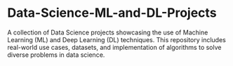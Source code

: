 # Data-Science-ML-and-DL-Projects
A collection of Data Science projects showcasing the use of Machine Learning (ML) and Deep Learning (DL) techniques. This repository includes real-world use cases, datasets, and implementation of algorithms to solve diverse problems in data science.
